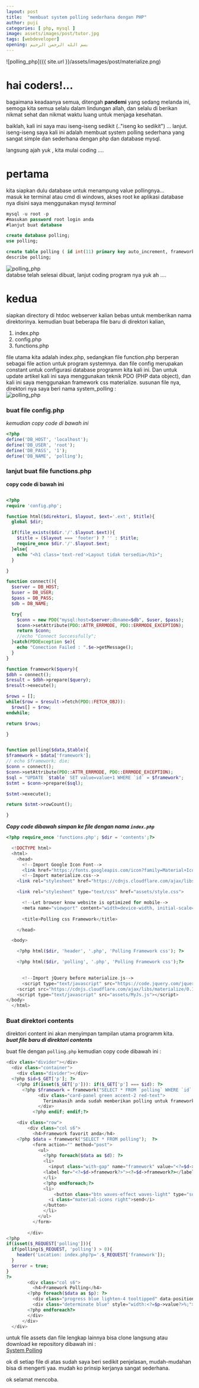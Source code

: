 ```yaml
---
layout: post
title:  "membuat system polling sederhana dengan PHP"
author: puji
categories: [ php, mysql ]
image: assets/images/post/tutor.jpg
tags: [webdeveloper]
opening: بسم الله الرحمن الرحيم
---  
```

![polling_php]({{ site.url }}/assets/images/post/materialize.png)  

# hai coders!...  
bagaimana keadaanya semua, ditengah **pandemi** yang sedang melanda ini,  
semoga kita semua selalu dalam lindungan allah, dan selalu di berikan nikmat sehat dan nikmat waktu luang untuk menjaga kesehatan.  

baiklah, kali ini saya mau iseng-iseng sedikit (.."iseng ko sedikit") ... lanjut.  
iseng-iseng saya kali ini adalah membuat system polling sederhana yang sangat simple dan sederhana dengan php dan database mysql.  

langsung ajah yuk , kita mulai coding ....
# pertama  
kita siapkan dulu database untuk menampung value pollingnya...  
masuk ke terminal atau cmd di windows, akses root ke aplikasi database nya disini saya menggunakan mysql
*terminal*
```sql
mysql -u root -p
#masukan password root login anda
#lanjut buat database

create database polling;
use polling;

create table polling ( id int(11) primary key auto_increment, framework varchar(100) not null, value int(11) yes null );
describe polling;
```
![polling_php]({{site.url}}/assets/images/post/tutor_mysql.jpg)  
databse telah selesai dibuat, lanjut coding program nya yuk ah .... 

# kedua
siapkan directory di htdoc webserver kalian bebas untuk memberikan nama direktorinya.
kemudian buat beberapa file baru di direktori kalian,
1. index.php
2. config.php
3. functions.php

file utama kita adalah index.php, sedangkan file function.php berperan sebagai file action untuk program systemnya. dan file config merupakan constant untuk configurasi database programm kita kali ini.  Dan untuk update artikel kali ini saya menggunakan teknik PDO (PHP data object), dan kali ini saya menggunakan framework css materialize. 
susunan file nya, direktori nya saya beri nama system_polling :  
![polling_php]({{site.url}}/assets/images/post/direktori.png)  

### buat file config.php  
*kemudian copy code di bawah ini*  

```php
<?php
define('DB_HOST', 'localhost');
define('DB_USER', 'root');
define('DB_PASS', '1');
define('DB_NAME', 'polling'); 

```  

### lanjut buat file functions.php  
**copy code di bawah ini**  

```php

<?php
require 'config.php';

function html($direktori, $layout, $ext='.ext', $title){
  global $dir;

  if(file_exists($dir.'/'.$layout.$ext)){
    $title = ($layout === 'footer') ? '' : $title;
    require_once $dir.'/'.$layout.$ext;
  }else{
    echo "<h1 class='text-red'>Layout tidak tersedia</h1>";
  }

}

function connect(){
  $server = DB_HOST;
  $user = DB_USER;
  $pass = DB_PASS;
  $db = DB_NAME;

  try{
    $conn = new PDO("mysql:host=$server;dbname=$db", $user, $pass);
    $conn->setAttribute(PDO::ATTR_ERRMODE, PDO::ERRMODE_EXCEPTION);
    return $conn;
    //echo "Connect Successfully";
  }catch(PDOException $e){
    echo "Conection Failed : ".$e->getMessage();
  }
}

function framework($query){
$dbh = connect();
$result = $dbh->prepare($query);
$result->execute();

$rows = [];
while($row = $result->fetch(PDO::FETCH_OBJ)):
  $rows[] = $row;
endwhile;

return $rows;

}


function polling($data,$table){
$framework = $data['framework'];
// echo $framework; die;
$conn = connect();
$conn->setAttribute(PDO::ATTR_ERRMODE, PDO::ERRMODE_EXCEPTION);
$sql = "UPDATE `$table` SET value=value+1 WHERE `id` = $framework";
$stmt = $conn->prepare($sql);

$stmt->execute();

return $stmt->rowCount();

}
```  
***Copy code dibawah simpan ke file dengan nama ```index.php```***  
```php
<?php require_once 'functions.php'; $dir = 'contents';?>

  <!DOCTYPE html>
  <html>
    <head>
      <!--Import Google Icon Font-->
      <link href="https://fonts.googleapis.com/icon?family=Material+Icons" rel="stylesheet">
      <!--Import materialize.css-->
    <link rel="stylesheet" href="https://cdnjs.cloudflare.com/ajax/libs/materialize/0.100.2/css/materialize.min.css">

    <link rel="stylesheet" type="text/css" href="assets/style.css">

      <!--Let browser know website is optimized for mobile-->
      <meta name="viewport" content="width=device-width, initial-scale=1.0"/>
      
      <title>Polling css Framework</title>

    </head>

  <body>

    <?php html($dir, 'header', '.php', 'Polling Framework css'); ?>

    <?php html($dir, 'polling', '.php', 'Polling Framework css');?>

  
      <!--Import jQuery before materialize.js-->
      <script type="text/javascript" src="https://code.jquery.com/jquery-3.2.1.min.js"></script>
    <script src="https://cdnjs.cloudflare.com/ajax/libs/materialize/0.100.2/js/materialize.min.js"></script> 
    <script type="text/javascript" src="assets/MyJs.js"></script>
</body>
  </html>

```  

### Buat direktori contents  
direktori content ini akan menyimpan tampilan utama programm kita.  
***buat file baru di direktori contents***  

buat file dengan ```polling.php```  kemudian copy code dibawah ini : 
```php
<div class="divider"></div>
  <div class="container">
    <div class="divider"></div>
  <?php $id=$_GET['p']; ?>
    <?php if(isset($_GET['p'])): if($_GET['p'] === $id): ?>
      <?php $framework = framework("SELECT * FROM `polling` WHERE `id` = $id")[0]; ?>
            <div class="card-panel green accent-2 red-text">
              Terimakasih anda sudah memberikan polling untuk framework <b><font color="blue"><?=$framework->framework?></font></b>
            </div>
          <?php endif; endif;?>

    <div class="row">
        <div class="col s6">
          <h4>Framework favorit anda</h4>
    <?php $data = framework("SELECT * FROM polling");  ?>
          <form action="" method="post">
            <ul>
              <?php foreach($data as $d): ?>
              <li>
                <input class="with-gap" name="framework" value="<?=$d->id?>" type="radio" id="<?=$d->framework?>"/>
              <label for="<?=$d->framework?>"><?=$d->framework?></label>
              </li>
              <?php endforeach;?>
              <li>
                  <button class="btn waves-effect waves-light" type="submit" name="polling">Polling
                <i class="material-icons right">send</i>
              </button>
              </li>
            </ul>
          </form>
           
        </div>
<?php 
if(isset($_REQUEST['polling'])){
  if(polling($_REQUEST, 'polling') > 0){
    header('Location: index.php?p='.$_REQUEST['framework']);
  }
  $error = true;
}
?>        
        <div class="col s6">
          <h4>Framework Polling</h4>
        <?php foreach($data as $p): ?>
          <div class="progress blue lighten-4 tooltipped" data-position="top" data-tooltip="Progress bar was at <?=$p->value?> % when tested"></div><span><?=ucwords($p->framework)?></span>
          <div class="determinate blue" style="width:<?=$p->value?>%;"><?=$p->value?>%</div>
        <?php endforeach?>
        </div>
      </div>
  </div>


```  

untuk file assets dan file lengkap lainnya bisa clone langsung atau download ke repository dibawah ini :  
<a href="https://github.com/codesyariah122/system_polling.git">System Polling </a>  

ok di setiap file di atas sudah saya beri sedikit penjelasan, mudah-mudahan bisa di mengerti yaa. mudah ko prinsip kerjanya sangat sederhana.  

ok selamat mencoba. 






